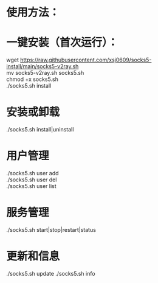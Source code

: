# 使用方法：

# 一键安装（首次运行）：

wget https://raw.githubusercontent.com/xsj0609/socks5-install/main/socks5-v2ray.sh<br>
mv socks5-v2ray.sh socks5.sh<br>
chmod +x socks5.sh<br>
./socks5.sh install

# 安装或卸载
./socks5.sh install|uninstall<br>

# 用户管理
./socks5.sh user add <username> <password><br>
./socks5.sh user del <username><br>
./socks5.sh user list

# 服务管理
./socks5.sh start|stop|restart|status

# 更新和信息
./socks5.sh update
./socks5.sh info



